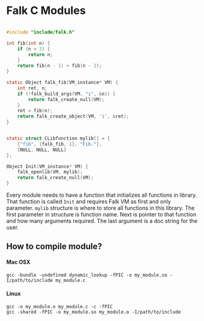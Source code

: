# Falk C Modules


``` C

#include "include/falk.h"

int fib(int n) {
    if (n < 2) {
        return n;
    }
    return fib(n - 1) + fib(n - 2);
}

static Object falk_fib(VM_instance* VM) {
    int ret, n;
    if (!falk_build_args(VM, "i", &n)) {
        return falk_create_null(VM);
    }
    ret = fib(n);
    return falk_create_object(VM, 'i', &ret);
}


static struct CLibfunction mylib[] = {
    {"fib", {falk_fib, 1}, "Fib."},
    {NULL, NULL, NULL}
};

Object Init(VM_instance* VM) {
    falk_openlib(VM, mylib);
    return falk_create_null(VM);
}

```

Every module needs to have a function that initializes all functions in library. That function is called ``` Init ``` and requires Falk VM as first and only parameter. ``` mylib ``` structure is where to store all functions in this library. The first parameter in structure is function name. Next is pointer to that function and how many arguments required. The last argument is a doc string for the user.


## How to compile module?



#### Mac OSX

``` gcc -bundle -undefined dynamic_lookup -fPIC -o my_module.so -I/path/to/include my_module.c ```


#### Linux

```
gcc -o my_module.o my_module.c -c -fPIC
gcc -shared -fPIC -o my_module.so my_module.o -I/path/to/include
```

